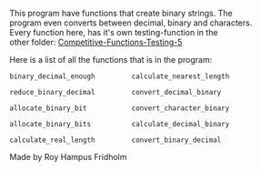
This program have functions that create  binary  strings.  The  
program even converts between decimal, binary and  characters.  
Every function here, has  it's  own  testing-function  in  the  
other folder: [Competitive-Functions-Testing-5](https://github.com/H4PE0N/Competitive-Programming/tree/master/Competitive-Testing-Folder/Competitive-Functions-Testing-5)

Here is a list of all the functions that is  in  the  program:

```
binary_decimal_enough         calculate_nearest_length

reduce_binary_decimal         convert_decimal_binary

allocate_binary_bit           convert_character_binary

allocate_binary_bits          calculate_decimal_binary

calculate_real_length         convert_binary_decimal
```

Made by Roy Hampus Fridholm
